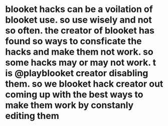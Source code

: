 # blooket hacks can be a voilation of blooket use. so use wisely and not so often. the creator of blooket has found so ways  to consficate the hacks and make them not work. so some hacks may or may not work. t is @playblooket creator disabling them. so we blooket hack creator out coming up with the best ways to make them work by constanly editing them
